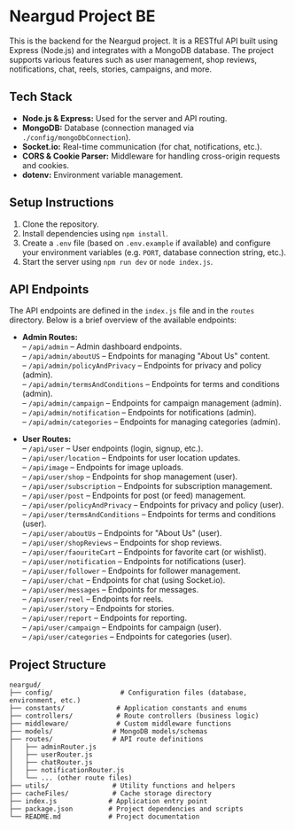 # Neargud Project BE

This is the backend for the Neargud project. It is a RESTful API built using Express (Node.js) and integrates with a MongoDB database. The project supports various features such as user management, shop reviews, notifications, chat, reels, stories, campaigns, and more.

## Tech Stack

- **Node.js & Express:** Used for the server and API routing.
- **MongoDB:** Database (connection managed via `./config/mongoDbConnection`).
- **Socket.io:** Real-time communication (for chat, notifications, etc.).
- **CORS & Cookie Parser:** Middleware for handling cross-origin requests and cookies.
- **dotenv:** Environment variable management.

## Setup Instructions

1. Clone the repository.
2. Install dependencies using `npm install`.
3. Create a `.env` file (based on `.env.example` if available) and configure your environment variables (e.g. `PORT`, database connection string, etc.).
4. Start the server using `npm run dev` or `node index.js`.

## API Endpoints

The API endpoints are defined in the `index.js` file and in the `routes` directory. Below is a brief overview of the available endpoints:

- **Admin Routes:**  
  – `/api/admin` – Admin dashboard endpoints.  
  – `/api/admin/aboutUS` – Endpoints for managing "About Us" content.  
  – `/api/admin/policyAndPrivacy` – Endpoints for privacy and policy (admin).  
  – `/api/admin/termsAndConditions` – Endpoints for terms and conditions (admin).  
  – `/api/admin/campaign` – Endpoints for campaign management (admin).  
  – `/api/admin/notification` – Endpoints for notifications (admin).  
  – `/api/admin/categories` – Endpoints for managing categories (admin).

- **User Routes:**  
  – `/api/user` – User endpoints (login, signup, etc.).  
  – `/api/user/location` – Endpoints for user location updates.  
  – `/api/image` – Endpoints for image uploads.  
  – `/api/user/shop` – Endpoints for shop management (user).  
  – `/api/user/subscription` – Endpoints for subscription management.  
  – `/api/user/post` – Endpoints for post (or feed) management.  
  – `/api/user/policyAndPrivacy` – Endpoints for privacy and policy (user).  
  – `/api/user/termsAndConditions` – Endpoints for terms and conditions (user).  
  – `/api/user/aboutUs` – Endpoints for "About Us" (user).  
  – `/api/user/shopReviews` – Endpoints for shop reviews.  
  – `/api/user/faouriteCart` – Endpoints for favorite cart (or wishlist).  
  – `/api/user/notification` – Endpoints for notifications (user).  
  – `/api/user/follower` – Endpoints for follower management.  
  – `/api/user/chat` – Endpoints for chat (using Socket.io).  
  – `/api/user/messages` – Endpoints for messages.  
  – `/api/user/reel` – Endpoints for reels.  
  – `/api/user/story` – Endpoints for stories.  
  – `/api/user/report` – Endpoints for reporting.  
  – `/api/user/campaign` – Endpoints for campaign (user).  
  – `/api/user/categories` – Endpoints for categories (user).

## Project Structure

```
neargud/
├── config/                 # Configuration files (database, environment, etc.)
├── constants/             # Application constants and enums
├── controllers/           # Route controllers (business logic)
├── middleware/            # Custom middleware functions
├── models/               # MongoDB models/schemas
├── routes/               # API route definitions
│   ├── adminRouter.js
│   ├── userRouter.js
│   ├── chatRouter.js
│   ├── notificationRouter.js
│   └── ... (other route files)
├── utils/                # Utility functions and helpers
├── cacheFiles/           # Cache storage directory
├── index.js             # Application entry point
├── package.json         # Project dependencies and scripts
└── README.md            # Project documentation
```



